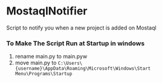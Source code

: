 # MostaqlNotifier
Script to notify you when a new project is added on Mostaql

### To Make The Script Run at Startup in windows
1.  rename main.py to main.pyw
2.  move main.py to `C:\Users\{username}\AppData\Roaming\Microsoft\Windows\Start Menu\Programs\Startup`
